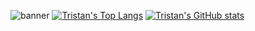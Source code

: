 ![banner](https://user-images.githubusercontent.com/75189508/183313840-fbca3224-364c-4014-b5d5-7b5798330f06.png)
[![Tristan's Top Langs](https://github-readme-stats.vercel.app/api/top-langs/?username=realTristan&langs_count=8)](https://github.com/realTristan/github-readme-stats)
[![Tristan's GitHub stats](https://github-readme-stats.vercel.app/api?username=realTristan)](https://github.com/realTristan/github-readme-stats)
